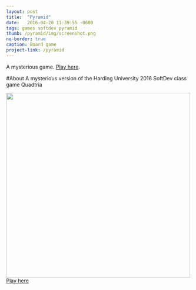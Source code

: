 ```yaml
---
layout: post
title:  "Pyramid"
date:   2016-04-20 11:39:55 -0600
tags: games softdev pyramid
thumb: /pyramid/img/screenshot.png
no-border: true
caption: Board game
project-link: /pyramid
---
```

A mysterious game<!--more-->. [Play here](/pyramid).

#About
A mysterious version of the Harding University 2016 SoftDev class game Quadtria

<div>
<a href="//gotankersley.github.io/pyramid/">
<img src="http://gotankersley.github.io/pyramid/img/screenshot.png" border="0" style="width:500px" />
</a>
</div>
<a href="//gotankersley.github.io/pyramid/">Play here</a>
